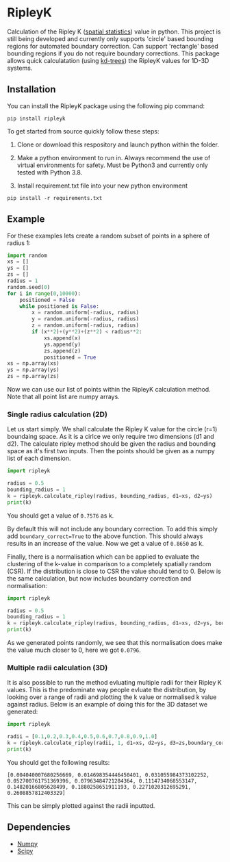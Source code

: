 # RipleyK
Calculation of the Ripley K ([spatial statistics](https://en.wikipedia.org/wiki/Spatial_descriptive_statistics)) value in python. This project is still being developed and currently only supports 'circle' based bounding regions for automated boundary correction. Can support 'rectangle' based bounding regions if you do not require boundary corrections. This package allows quick calculatation (using [kd-trees](https://en.wikipedia.org/wiki/K-d_tree)) the RipleyK values for 1D-3D systems. 

## Installation
You can install the RipleyK package using the following pip command:
```
pip install ripleyk
```

To get started from source quickly follow these steps:

1. Clone or download this respository and launch python within the folder.

2. Make a python environment to run in. Always recommend the use of virtual environments for safety. Must be Python3 and currently only tested with Python 3.8.

3. Install requirement.txt file into your new python environment
```
pip install -r requirements.txt
```

## Example

For these examples lets create a random subset of points in a sphere of radius 1:
```python
import random
xs = []
ys = []
zs = []
radius = 1
random.seed(0)
for i in range(0,10000):
    positioned = False
    while positioned is False:
        x = random.uniform(-radius, radius)
        y = random.uniform(-radius, radius)
        z = random.uniform(-radius, radius)
        if (x**2)+(y**2)+(z**2) < radius**2:
            xs.append(x)
            ys.append(y)
            zs.append(z)
            positioned = True
xs = np.array(xs)
ys = np.array(ys)
zs = np.array(zs)
```

Now we can use our list of points within the RipleyK calculation method. Note that all point list are numpy arrays.

### Single radius calculation (2D)
Let us start simply. We shall calculate the Ripley K value for the circle (r=1) boundaing space. As it is a cirlce we only require two dimensions (d1 and d2). The calculate ripley method should be given the radius and bounding space as it's first two inputs. Then the points should be given as a numpy list of each dimension.

```python
import ripleyk

radius = 0.5
bounding_radius = 1
k = ripleyk.calculate_ripley(radius, bounding_radius, d1=xs, d2=ys)
print(k)
```

You should get a value of ```0.7576``` as k.

By default this will not include any boundary correction. To add this simply add ```boundary_correct=True``` to the above function. This should always results in an increase of the value. Now we get a value of ```0.8650``` as k.

Finally, there is a normalisation which can be applied to evaluate the clustering of the k-value in comparison to a completely spatially random (CSR). If the distribution is close to CSR the value should tend to 0. Below is the same calculation, but now includes boundarry correction and normalisation:

```python
import ripleyk

radius = 0.5
bounding_radius = 1
k = ripleyk.calculate_ripley(radius, bounding_radius, d1=xs, d2=ys, boundary_correct=True, CSR_Normalise=True)
print(k)
```

As we generated points randomly, we see that this normalisation does make the value much closer to 0, here we got ```0.0796```.

### Multiple radii calculation (3D)

It is also possible to run the method evluating multiple radii for their Ripley K values. This is the predominate way people evluate the distribution, by looking over a range of radii and plotting the k value or normalised k value against radius. Below is an example of doing this for the 3D dataset we generated:

```python
import ripleyk

radii = [0.1,0.2,0.3,0.4,0.5,0.6,0.7,0.8,0.9,1.0]
k = ripleyk.calculate_ripley(radii, 1, d1=xs, d2=ys, d3=zs,boundary_correct=True, CSR_Normalise=True)
print(k)
```

You should get the following results: 
```
[0.004040007680256669, 0.014698354446450401, 0.031055984373102252, 0.052700761751369396, 0.07963484721284364, 0.1114734068553147, 0.14820166805628499, 0.1880258651911193, 0.2271020312695291, 0.2608857812403329]
```

This can be simply plotted against the radii inputted.


## Dependencies
- [Numpy](https://numpy.org/)
- [Scipy](https://www.scipy.org/)
